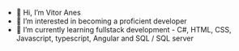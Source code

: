 - 👋 Hi, I’m Vitor Anes
- 👀 I’m interested in becoming a proficient developer
- 🌱 I’m currently learning fullstack development - C#, HTML, CSS, Javascript, typescript, Angular and SQL / SQL server

<!---
vitoranes81/vitoranes81 is a ✨ special ✨ repository because its `README.md` (this file) appears on your GitHub profile.
You can click the Preview link to take a look at your changes.
--->

